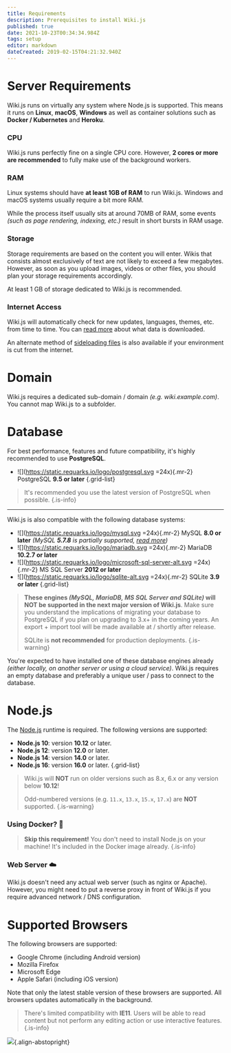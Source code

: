 ```yaml
---
title: Requirements
description: Prerequisites to install Wiki.js
published: true
date: 2021-10-23T00:34:34.984Z
tags: setup
editor: markdown
dateCreated: 2019-02-15T04:21:32.940Z
---
```


# Server Requirements

Wiki.js runs on virtually any system where Node.js is supported.
This means it runs on **Linux**, **macOS**, **Windows** as well as container solutions such as **Docker / Kubernetes** and **Heroku**.

### CPU
Wiki.js runs perfectly fine on a single CPU core. However, **2 cores or more are recommended** to fully make use of the background workers.

### RAM
Linux systems should have **at least 1GB of RAM** to run Wiki.js. Windows and macOS systems usually require a bit more RAM.

While the process itself usually sits at around 70MB of RAM, some events *(such as page rendering, indexing, etc.)* result in short bursts in RAM usage.

### Storage
Storage requirements are based on the content you will enter. Wikis that consists almost exclusively of text are not likely to exceed a few megabytes. However, as soon as you upload images, videos or other files, you should plan your storage requirements accordingly.

At least 1 GB of storage dedicated to Wiki.js is recommended.

### Internet Access
Wiki.js will automatically check for new updates, languages, themes, etc. from time to time. You can [read more](/install/requirements/internet) about what data is downloaded.

An alternate method of [sideloading files](/install/sideload) is also available if your environment is cut from the internet.

# Domain

Wiki.js requires a dedicated sub-domain / domain *(e.g. wiki.example.com)*. You cannot map Wiki.js to a subfolder.

# Database

For best performance, features and future compatibility, it's highly recommended to use **PostgreSQL**.

- ![](https://static.requarks.io/logo/postgresql.svg =24x){.mr-2} PostgreSQL **9.5 or later**
{.grid-list}

> It's recommended you use the latest version of PostgreSQL when possible.
{.is-info}

---

Wiki.js is also compatible with the following database systems:

- ![](https://static.requarks.io/logo/mysql.svg =24x){.mr-2} MySQL **8.0 or later** *(MySQL **5.7.8** is partially supported, [read more](/install/requirements/mysql5))*
- ![](https://static.requarks.io/logo/mariadb.svg =24x){.mr-2} MariaDB **10.2.7 or later**
- ![](https://static.requarks.io/logo/microsoft-sql-server-alt.svg =24x){.mr-2} MS SQL Server **2012 or later**
- ![](https://static.requarks.io/logo/sqlite-alt.svg =24x){.mr-2} SQLite **3.9 or later**
{.grid-list}

> **These engines *(MySQL, MariaDB, MS SQL Server and SQLite)* will NOT be supported in the next major version of Wiki.js**. Make sure you understand the implications of migrating your database to PostgreSQL if you plan on upgrading to 3.x+ in the coming years. An export + import tool will be made available at / shortly after release.
> 
> SQLite is **not recommended** for production deployments.
{.is-warning}

You're expected to have installed one of these database engines already *(either locally, on another server or using a cloud service)*. Wiki.js requires an empty database and preferably a unique user / pass to connect to the database.

# Node.js

The [Node.js](https://nodejs.org/) runtime is required. The following versions are supported:

- **Node.js 10**: version **10.12** or later.
- **Node.js 12**: version **12.0** or later.
- **Node.js 14**: version **14.0** or later.
- **Node.js 16**: version **16.0** or later.
{.grid-list}

> Wiki.js will **NOT** run on older versions such as 8.x, 6.x or any version below **10.12**!
>
> Odd-numbered versions (e.g. `11.x`, `13.x`, `15.x`, `17.x`) are **NOT** supported.
{.is-warning}

### **Using Docker?** :whale:

> **Skip this requirement!** You don't need to install Node.js on your machine! It's included in the Docker image already.
{.is-info}

### **Web Server** :cloud:

Wiki.js doesn't need any actual web server (such as nginx or Apache). However, you might need to put a reverse proxy in front of Wiki.js if you require advanced network / DNS configuration.

# Supported Browsers

The following browsers are supported:

- Google Chrome (including Android version)
- Mozilla Firefox
- Microsoft Edge
- Apple Safari (including iOS version)

Note that only the latest stable version of these browsers are supported. All browsers updates automatically in the background.

> There's limited compatibility with **IE11**. Users will be able to read content but not perform any editing action or use interactive features.
{.is-info}

![](https://a.icons8.com/ViUXyjOj/f4tFww/svg.svg){.align-abstopright}